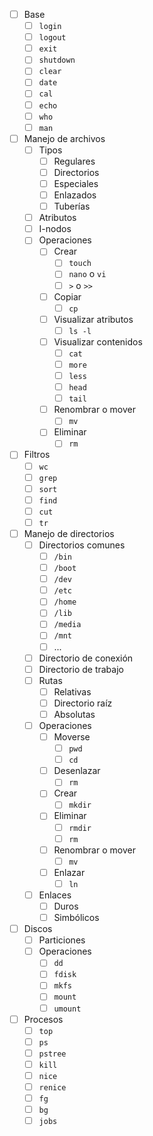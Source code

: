 - [ ] Base
    - [ ] `login`
    - [ ] `logout`
    - [ ] `exit`
    - [ ] `shutdown`
    - [ ] `clear`
    - [ ] `date`
    - [ ] `cal`
    - [ ] `echo`
    - [ ] `who`
    - [ ] `man`
- [ ] Manejo de archivos
    - [ ] Tipos
        - [ ] Regulares
        - [ ] Directorios
        - [ ] Especiales
        - [ ] Enlazados
        - [ ] Tuberías
    - [ ] Atributos
    - [ ] I-nodos
    - [ ] Operaciones
        - [ ] Crear
            - [ ] `touch`
            - [ ] `nano` o `vi`
            - [ ] `>` o `>>`
        - [ ] Copiar
            - [ ] `cp`
        - [ ] Visualizar atributos
            - [ ] `ls -l`
        - [ ] Visualizar contenidos
            - [ ] `cat`
            - [ ] `more`
            - [ ] `less`
            - [ ] `head`
            - [ ] `tail`
        - [ ] Renombrar o mover
            - [ ] `mv`
        - [ ] Eliminar
            - [ ] `rm`
- [ ] Filtros
    - [ ] `wc`
    - [ ] `grep`
    - [ ] `sort`
    - [ ] `find`
    - [ ] `cut`
    - [ ] `tr`
- [ ] Manejo de directorios
    - [ ] Directorios comunes
        - [ ] `/bin`
        - [ ] `/boot`
        - [ ] `/dev`
        - [ ] `/etc`
        - [ ] `/home`
        - [ ] `/lib`
        - [ ] `/media`
        - [ ] `/mnt`
        - [ ] ...
    - [ ] Directorio de conexión
    - [ ] Directorio de trabajo
    - [ ] Rutas
        - [ ] Relativas
        - [ ] Directorio raíz
        - [ ] Absolutas
    - [ ] Operaciones
        - [ ] Moverse
            - [ ] `pwd`
            - [ ] `cd`
        - [ ] Desenlazar
            - [ ] `rm`
        - [ ] Crear
            - [ ] `mkdir`
        - [ ] Eliminar
            - [ ] `rmdir`
            - [ ] `rm`
        - [ ] Renombrar o mover
            - [ ] `mv`
        - [ ] Enlazar
            - [ ] `ln`
    - [ ] Enlaces
        - [ ] Duros
        - [ ] Simbólicos
- [ ] Discos
    - [ ] Particiones
    - [ ] Operaciones
        - [ ] `dd`
        - [ ] `fdisk`
        - [ ] `mkfs`
        - [ ] `mount`
        - [ ] `umount`
- [ ] Procesos
    - [ ] `top`
    - [ ] `ps`
    - [ ] `pstree`
    - [ ] `kill`
    - [ ] `nice`
    - [ ] `renice`
    - [ ] `fg`
    - [ ] `bg`
    - [ ] `jobs`
